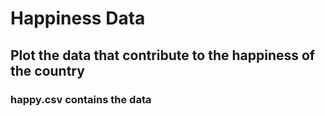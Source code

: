 # Happiness Data

## Plot the data that contribute to the happiness of the country

### happy.csv contains the data